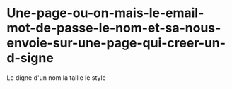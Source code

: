 # Une-page-ou-on-mais-le-email-mot-de-passe-le-nom-et-sa-nous-envoie-sur-une-page-qui-creer-un-d-signe
Le digne d'un nom la taille le style 

